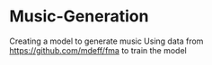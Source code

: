 # Music-Generation
Creating a model to generate music
Using data from https://github.com/mdeff/fma to train the model
